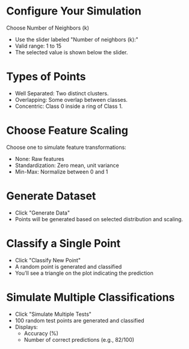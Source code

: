 # Configure Your Simulation
Choose Number of Neighbors (k)
- Use the slider labeled "Number of neighbors (k):"
- Valid range: 1 to 15
- The selected value is shown below the slider.

# Types of Points
- Well Separated: Two distinct clusters.
- Overlapping: Some overlap between classes.
- Concentric: Class 0 inside a ring of Class 1.

# Choose Feature Scaling
Choose one to simulate feature transformations:
- None: Raw features
- Standardization: Zero mean, unit variance
- Min-Max: Normalize between 0 and 1

# Generate Dataset
- Click "Generate Data"
- Points will be generated based on selected distribution and scaling.

  
# Classify a Single Point
- Click "Classify New Point"
- A random point is generated and classified
- You’ll see a triangle on the plot indicating the prediction
# Simulate Multiple Classifications
- Click "Simulate Multiple Tests"
- 100 random test points are generated and classified
- Displays:
    - Accuracy (%)
    - Number of correct predictions (e.g., 82/100)


